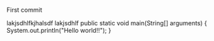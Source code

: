 First commit

lakjsdhlfkjhalsdf
lakjsdhlf
public static void main(String[] arguments) {
	System.out.println("Hello world!!");
}
